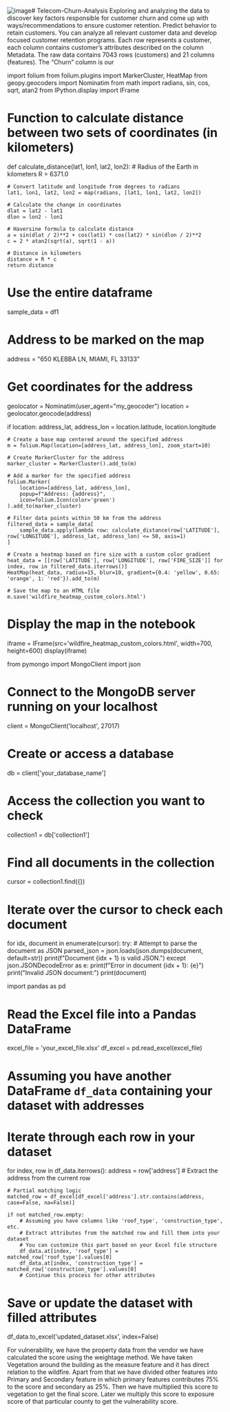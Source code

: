 ![image](https://github.com/maya034/Churn-Analysis/assets/61015843/4747de26-fb67-4dc6-92ee-ebfc5f3aa0ac)# Telecom-Churn-Analysis
Exploring and analyzing the data to discover key factors responsible for customer churn and come up with ways/recommendations to ensure customer retention.
Predict behavior to retain customers. You can analyze all relevant customer data and develop focused customer retention programs. Each row represents a customer, each column contains customer’s attributes described on the column Metadata. The raw data contains 7043 rows (customers) and 21 columns (features). The “Churn” column is our 



import folium
from folium.plugins import MarkerCluster, HeatMap
from geopy.geocoders import Nominatim
from math import radians, sin, cos, sqrt, atan2
from IPython.display import IFrame

# Function to calculate distance between two sets of coordinates (in kilometers)
def calculate_distance(lat1, lon1, lat2, lon2):
    # Radius of the Earth in kilometers
    R = 6371.0

    # Convert latitude and longitude from degrees to radians
    lat1, lon1, lat2, lon2 = map(radians, [lat1, lon1, lat2, lon2])

    # Calculate the change in coordinates
    dlat = lat2 - lat1
    dlon = lon2 - lon1

    # Haversine formula to calculate distance
    a = sin(dlat / 2)**2 + cos(lat1) * cos(lat2) * sin(dlon / 2)**2
    c = 2 * atan2(sqrt(a), sqrt(1 - a))

    # Distance in kilometers
    distance = R * c
    return distance

# Use the entire dataframe
sample_data = df1

# Address to be marked on the map
address = "650 KLEBBA LN, MIAMI, FL 33133"

# Get coordinates for the address
geolocator = Nominatim(user_agent="my_geocoder")
location = geolocator.geocode(address)

if location:
    address_lat, address_lon = location.latitude, location.longitude

    # Create a base map centered around the specified address
    m = folium.Map(location=[address_lat, address_lon], zoom_start=10)

    # Create MarkerCluster for the address
    marker_cluster = MarkerCluster().add_to(m)

    # Add a marker for the specified address
    folium.Marker(
        location=[address_lat, address_lon],
        popup=f"Address: {address}",
        icon=folium.Icon(color='green')
    ).add_to(marker_cluster)

    # Filter data points within 50 km from the address
    filtered_data = sample_data[
        sample_data.apply(lambda row: calculate_distance(row['LATITUDE'], row['LONGITUDE'], address_lat, address_lon) <= 50, axis=1)
    ]

    # Create a heatmap based on fire size with a custom color gradient
    heat_data = [[row['LATITUDE'], row['LONGITUDE'], row['FIRE_SIZE']] for index, row in filtered_data.iterrows()]
    HeatMap(heat_data, radius=15, blur=10, gradient={0.4: 'yellow', 0.65: 'orange', 1: 'red'}).add_to(m)

    # Save the map to an HTML file
    m.save('wildfire_heatmap_custom_colors.html')


# Display the map in the notebook
iframe = IFrame(src='wildfire_heatmap_custom_colors.html', width=700, height=600)
display(iframe)






from pymongo import MongoClient
import json

# Connect to the MongoDB server running on your localhost
client = MongoClient('localhost', 27017)

# Create or access a database
db = client['your_database_name']

# Access the collection you want to check
collection1 = db['collection1']

# Find all documents in the collection
cursor = collection1.find({})

# Iterate over the cursor to check each document
for idx, document in enumerate(cursor):
    try:
        # Attempt to parse the document as JSON
        parsed_json = json.loads(json.dumps(document, default=str))
        print(f"Document {idx + 1} is valid JSON.")
    except json.JSONDecodeError as e:
        print(f"Error in document {idx + 1}: {e}")
        print("Invalid JSON document:")
        print(document)














import pandas as pd

# Read the Excel file into a Pandas DataFrame
excel_file = 'your_excel_file.xlsx'
df_excel = pd.read_excel(excel_file)

# Assuming you have another DataFrame `df_data` containing your dataset with addresses
# Iterate through each row in your dataset
for index, row in df_data.iterrows():
    address = row['address']  # Extract the address from the current row
    
    # Partial matching logic
    matched_row = df_excel[df_excel['address'].str.contains(address, case=False, na=False)]
    
    if not matched_row.empty:
        # Assuming you have columns like 'roof_type', 'construction_type', etc.
        # Extract attributes from the matched row and fill them into your dataset
        # You can customize this part based on your Excel file structure
        df_data.at[index, 'roof_type'] = matched_row['roof_type'].values[0]
        df_data.at[index, 'construction_type'] = matched_row['construction_type'].values[0]
        # Continue this process for other attributes
        
# Save or update the dataset with filled attributes
df_data.to_excel('updated_dataset.xlsx', index=False)
























































For vulnerability, we have the property data from the vendor we have calculated the score using the weightage method.
We have taken Vegetation around the building as the measure feature and it has direct relation to the wildfire. Apart from that we have divided other features into Primary and Secondary feature in which primary features contributes 75% to the score and secondary as 25%. Then we have multiplied this score to vegetation to get the final score. Later we multiply this score to exposure score of that particular county to get the vulnerability score.


